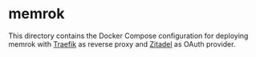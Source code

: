 # memrok

This directory contains the Docker Compose configuration for deploying memrok with [Traefik](https://traefik.io/) as reverse proxy and [Zitadel](https://zitadel.com/) as OAuth provider.
